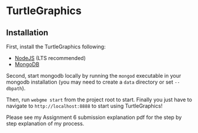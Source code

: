 # TurtleGraphics
## Installation
First, install the TurtleGraphics following:
- [NodeJS](https://nodejs.org/en/) (LTS recommended)
- [MongoDB](https://www.mongodb.com/)

Second, start mongodb locally by running the `mongod` executable in your mongodb installation (you may need to create a `data` directory or set `--dbpath`).

Then, run `webgme start` from the project root to start. Finally you just have to navigate to `http://localhost:8888` to start using TurtleGraphics!


Please see my Assignment 6 submission explanation pdf for the step by step explanation of my process. 
